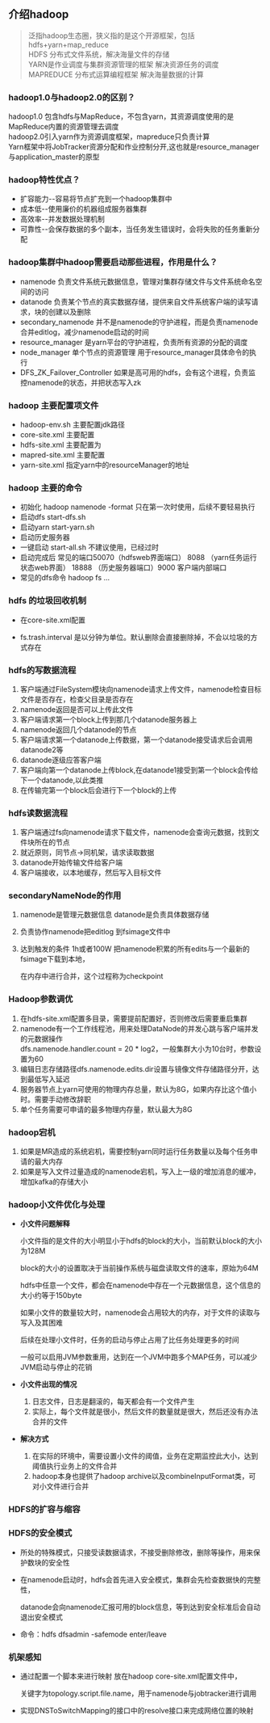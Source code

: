 ## 介绍hadoop
  > 泛指hadoop生态圈，狭义指的是这个开源框架，包括hdfs+yarn+map_reduce  
  > HDFS 分布式文件系统，解决海量文件的存储  
  > YARN是作业调度与集群资源管理的框架 解决资源任务的调度  
  > MAPREDUCE 分布式运算编程框架 解决海量数据的计算   

### hadoop1.0与hadoop2.0的区别？

hadoop1.0 包含hdfs与MapReduce，不包含yarn，其资源调度使用的是MapReduce内置的资源管理去调度  
hadoop2.0引入yarn作为资源调度框架，mapreduce只负责计算  
Yarn框架中将JobTracker资源分配和作业控制分开,这也就是resource_manager与application_master的原型  

### hadoop特性优点？

- 扩容能力--容易将节点扩充到一个hadoop集群中
- 成本低--使用廉价的机器组成服务器集群
- 高效率--并发数据处理机制
- 可靠性--会保存数据的多个副本，当任务发生错误时，会将失败的任务重新分配

### hadoop集群中hadoop需要启动那些进程，作用是什么？

- namenode 负责文件系统元数据信息，管理对集群存储文件与文件系统命名空间的访问
- datanode  负责某个节点的真实数据存储，提供来自文件系统客户端的读写请求，块的创建以及删除
- secondary_namenode  并不是namenode的守护进程，而是负责namenode合并editlog，减少namenode启动的时间
- resource_manager 是yarn平台的守护进程，负责所有资源的分配的调度
- node_manager 单个节点的资源管理 用于resource_manager具体命令的执行
- DFS_ZK_Failover_Controller 如果是高可用的hdfs，会有这个进程，负责监控namenode的状态，并把状态写入zk

### hadoop 主要配置项文件

- hadoop-env.sh  主要配置jdk路径
- core-site.xml  主要配置
- hdfs-site.xml  主要配置为
- mapred-site.xml  主要配置
- yarn-site.xml  指定yarn中的resourceManager的地址

### hadoop 主要的命令

- 初始化 hadoop namenode -format  只在第一次时使用，后续不要轻易执行
- 启动dfs start-dfs.sh
- 启动yarn start-yarn.sh
- 启动历史服务器 
- 一键启动  start-all.sh 不建议使用，已经过时
- 启动完成后 常见的端口50070（hdfsweb界面端口） 8088 （yarn任务运行状态web界面） 18888 （历史服务器端口）9000 客户端内部端口
- 常见的dfs命令  hadoop fs ...

### hdfs 的垃圾回收机制 

- 在core-site.xml配置

- fs.trash.interval 是以分钟为单位。默认删除会直接删除掉，不会以垃圾的方式存在 

### hdfs的写数据流程

1. 客户端通过FileSystem模块向namenode请求上传文件，namenode检查目标文件是否存在，检查父目录是否存在
2. namenode返回是否可以上传此文件
3. 客户端请求第一个block上传到那几个datanode服务器上
4. namenode返回几个datanode的节点
5. 客户端请求第一个datanode上传数据，第一个datanode接受请求后会调用datanode2等
6. datanode逐级应答客户端
7. 客户端向第一个datanode上传block,在datanode1接受到第一个block会传给下一个datanode,以此类推
8. 在传输完第一个block后会进行下一个block的上传

### hdfs读数据流程

1. 客户端通过fs向namenode请求下载文件，namenode会查询元数据，找到文件块所在的节点
2. 就近原则，同节点->同机架，请求读取数据
3. datanode开始传输文件给客户端
4. 客户端接收，以本地缓存，然后写入目标文件

### secondaryNameNode的作用

1. namenode是管理元数据信息 datanode是负责具体数据存储

2. 负责协作namenode把editlog 到fsimage文件中

3. 达到触发的条件 1h或者100W 把namenode积累的所有edits与一个最新的fsimage下载到本地，

   在内存中进行合并，这个过程称为checkpoint

### Hadoop参数调优

1. 在hdfs-site.xml配置多目录，需要提前配置好，否则修改后需要重启集群
2. namenode有一个工作线程池，用来处理DataNode的并发心跳与客户端并发的元数据操作  
   dfs.namenode.handler.count = 20 * log2，一般集群大小为10台时，参数设置为60  
3. 编辑日志存储路径dfs.namenode.edits.dir设置与镜像文件存储路径分开，达到最低写入延迟
4. 服务器节点上yarn可使用的物理内存总量，默认为8G，如果内存比这个值小时。需要手动修改辞职
5. 单个任务需要可申请的最多物理内存量，默认最大为8G

### hadoop宕机

1. 如果是MR造成的系统宕机，需要控制yarn同时运行任务数量以及每个任务申请的最大内存
2. 如果是写入文件过量造成的namenode宕机，写入上一级的增加消息的缓冲，增加kafka的存储大小

### hadoop小文件优化与处理

- **小文件问题解释**

  小文件指的是文件的大小明显小于hdfs的block的大小，当前默认block的大小为128M

  block的大小的设置取决于当前操作系统与磁盘读取文件的速率，原始为64M

  hdfs中任意一个文件，都会在namenode中存在一个元数据信息，这个信息的大小约等于150byte

  如果小文件的数量较大时，namenode会占用较大的内存，对于文件的读取与写入及其困难

  后续在处理小文件时，任务的启动与停止占用了比任务处理更多的时间

  一般可以启用JVM参数重用，达到在一个JVM中跑多个MAP任务，可以减少JVM启动与停止的花销

- **小文件出现的情况**

  1. 日志文件，日志是翻滚的，每天都会有一个文件产生
  2. 实际上，每个文件就是很小，然后文件的数量就是很大，然后还没有办法合并的文件

- **解决方式**

  1. 在实际的环境中，需要设置小文件的阈值，业务在定期监控此大小，达到阈值执行业务上的文件合并
  2. hadoop本身也提供了hadoop archive以及combineInputFormat类，可对小文件进行合并

### HDFS的扩容与缩容

### HDFS的安全模式

- 所处的特殊模式，只接受读数据请求，不接受删除修改，删除等操作，用来保护数块的安全性

- 在namenode启动时，hdfs会首先进入安全模式，集群会先检查数据快的完整性，

  datanode会向namenode汇报可用的block信息，等到达到安全标准后会自动退出安全模式

- 命令：hdfs dfsadmin -safemode enter/leave

### 机架感知

- 通过配置一个脚本来进行映射  放在hadoop core-site.xml配置文件中，

  关键字为topology.script.file.name，用于namenode与jobtracker进行调用

- 实现DNSToSwitchMapping的接口中的resolve接口来完成网络位置的映射